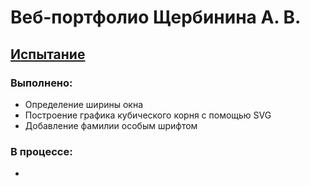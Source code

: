 # Веб-портфолио Щербинина А. В.

## [Испытание](https://kodaktor.ru/___8d0df)

### Выполнено:
+ Определение ширины окна 
+ Построение графика кубического корня с помощью SVG 
+ Добавление фамилии особым шрифтом

### В процессе:
-

